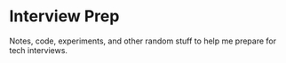 # Interview Prep

Notes, code, experiments, and other random stuff to help me prepare for tech interviews.
